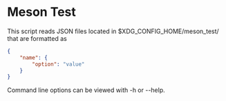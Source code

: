 Meson Test
==========

This script reads JSON files located in $XDG_CONFIG_HOME/meson_test/ that are formatted as
```json
{
    "name": {
        "option": "value"
    }
}
```

Command line options can be viewed with -h or --help.
